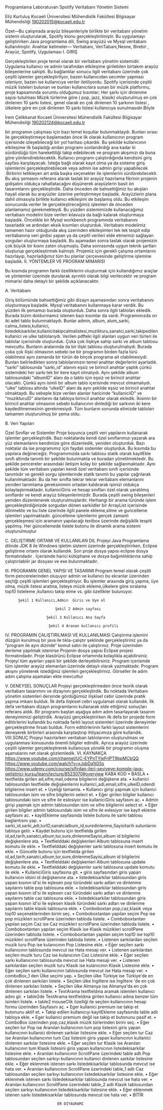 Programlama Laboratuvarı 
Spotify Veritabanı Yönetim Sistemi

 
Eliz Kurtuluş
Kocaeli Üniversitesi Mühendislik Fakültesi Bilgisayar Mühendisliği 190202015@kocaeli.edu.tr

Özet—Bu çalışmada arayüz bileşenleriyle birlikte bir veritabanı yönetim sistemi oluşturularak, Spotify klonu gerçekleştirilmiştir. Bu uygulamayı geliştirirken Java programlama dili, Swing arayüzü ve Mysql  veritabanı kullanılmıştır. 
Anahtar kelimeler— Veritabanı, VeriTabanı,Nesne, Birebir , Arayüz, Spotify, Uygulaması 
I.	GIRIŞ 

Gerçekleştirilen proje temel olarak bir veritabanı yönetim sistemidir. Uygulama kullanıcı ve admin tarafından etkileşime girilebilen birtakım arayüz bileşenlerine sahipti. Bu bağlantılar sonucu ilgili veritabanı üzerinde çok çeşitli işlemler gerçekleştiriliyor, bazen kullanıcıdan secımler yapması ısteniyor, bazen ise kullanıcıya veriler iletiliyordu. Spotify içerisinde çeşitli müzik listeleri bulunan ve bunları kullanıcılara sunan bir müzik  platformu, proje kapsamında sorumlu olduğumuz kısımlar; Her şarkı için dinlenme sayısı tutulması Müzik türlerine göre ( pop, jazz, klasik) oluşturulmuş en çok dinlenen 10 şarkı listesi, genel olarak en çok dinlenen 10 şarkının listesi , ülkelere göre en çok dinlenen 10 şarkı listesi kullanıcıya sunulmasıdır.Böyle 

İrem Çelikkanat
Kocaeli Üniversitesi Mühendislik Fakültesi Bilgisayar Mühendisliği 190202124@kocaeli.edu.tr

bir programın çalışması için bazı temel koşullar bulunmaktaydı. Bunları sırası ile gerçekleştirmeye başlamadan önce ilk olarak kullanıcının program içerisinde izleyebileceği bir yol haritası çıkardık. Bu şekilde kullanıcının etkileşime ilk başladığı andan programı sonlandırdığı ana kadar ki sürdürdüğü tüm hareketliliği takip edebilecek ve program akışımızı da buna göre yönlendirebilecektik. Kullanıcı programı çalıştırdığında kendisini giriş sayfası karşılayacak. İsteğe bağlı olarak kayıt olma ya da sisteme giriş işlemlerini gerçekleştirebilecek veya admin ise admin girişi yapabilecek .Birbirini tetikleyen art arda başka seçenekler ile işlemlerini sürdürebilecekti. Bu akış şemasını referans alarak taslak bir arayüz hazırlama fikrinin projenin gidişatını oldukça rahatlatacağını düşünerek arayüzlerin basit ön tasarımlarını gerçekleştirdik. Daha önceden de bahsettiğimiz bu akışları hayali olarak bu arayüzler üzerine yerleştirmeye başladık. Arayüzlerin plana dahil olmasıyla birlikte kullanıcı etkileşimi de başlamış oldu. Bu etkileşim sonucunda veriler ile gerçekleştireceğimiz işlemleri de önceden planlamamız gerekmekteydi. Bu yüzden sistemimizde kullanacağımız veritabanı modelini bize verilen kılavuza da bağlı kalarak oluşturmaya başladık. Öncelikle bir Mysql workbench programında veritabanını tasarladık ve ardından eksik kısımları oluşturduk. Veritabanı modelimiz tamamen hazır olduğunda akış üzerinden etkileşimleri tek tek tespit edip veritabanına veri girdisi yapan ya da çeşitli verileri elde etmemizi sağlayan sorguları oluşturmaya başladık. Bu aşamadan sonra taslak olarak projemizin çok büyük bir kısmı zaten oluşmuştu. Daha sonrasında uygun teknik şartları oluşturup gerçekleştirmek kalmıştı. Projemiz için gerekli çalışma ortamlarını hazırlayıp, hazırladığımız tüm bu planlar çerçevesinde geliştirme işlemine başladık. 
II.	YÖNTEMLER VE PROGRAM MIMARISI 


Bu kısımda programın farklı özelliklerini oluşturmak için kullandığımız araçlar ve yöntemler üzerinde durularak ayrıntılı olarak bilgi verilecektir ve program mimarisi daha detaylı bir şekilde açıklanacaktır.

A.	Veritabanı

 Giriş bölümünde bahsettiğimiz gibi dizayn aşamasından sonra veritabanını oluşturmaya başladık. Mysql veritabanını kullanmaya karar verdik. Bu yüzden ilk şemamızı burada oluşturduk. Daha sonra ilgili tabloları ekledik. Burada bizim doldurmamız istenen bazı kısımlar da vardı. Programımızda on iki adet tablo bulunmaktaydı. Bunlar admin, album, alum_sarki, calma_listesi,kullanici, listedekisarkilar,kullanicitakipcalmalistesi,muzikturu,sanatci,sarki,takipedilenkullanici ve ulke tablolarıydı. Verilen pdfteki ilgili alanları uygun veri türleri ile tablolar içerisinde oluşturduk. Çoka çok ilişkiye sahip sarki ve album tablosu  mevcuttu. Bunların aralarında da bir ilişki tablosu oluşturulmalıydı. Burada çoka çok ilişki olmasının sebebi ise bir programın birden fazla türü olabilmesi aynı zamanda bir türün de birçok programa ait olabilmesiydi. Bunları belirledikten sonra tablolarımızın temel anahtar değerlerini ayarladık. “sarki” tablosunda “sarki_id” alanını eşsiz ve birincil anahtar yaptık çünkü sistemdeki her sarkı tek bir kere kayıt olmalıydı. Aynı şekilde album tablosundaki “albumID” alanı da o tablo için eşsiz ve birincil anahtar olacaktı. Çünkü aynı isimli bir album tablo içerisinde mevcut olmamalıydı. “ulke” tablosu altında “ulkeID” alani da aynı şekilde eşsiz ve birincil anahtar olmaktaydı. Bu sebeple bize verilen alanlar haricinde “kullaniciID” ve “muzikturuID” alanlarını da tabloya birincil anahtar olarak ekledik. İkisinin bir birincil anahtar olmasının sebebi kullanıcının dinlediği bir sarkının iki kere kaydedilmemesinin gerekmesiydi.
Tüm bunların sonunda elimizde tabloları tamamen oluşturulmuş bir şema oldu. 

B.	Veri Yapıları

 Özel Sınıflar ve Sistemler Proje boyunca çeşitli veri yapılarını kullanarak işlemler gerçekleştirdik. Bazı noktalarda kendi özel sınıflarımızı yazarak ara yüz elemanlarını kendimize göre düzenledik, yeniden oluşturduk. Bazı noktalar da ise programımız için faydalı sistemler oluşturduk. Bu kısımda bu yapılara değineceğiz. Programımızda sarkı tablosu statik olarak kayitEkle sınıfı altında tanımlı bir şekilde bulunmakta ve buradan yönetilmektedir. Bu şekilde pencereler arasındaki iletişim kolay bir şekilde sağlanmaktadır. Aynı şekilde tüm veritabanı yapıları kendi özel veritabanı sınıfı içerisinde tanımlıdır ve gerekli sorgu işlemlerinde statik tanımlı bu yapılar çağrılarak kullanılmaktadır. Bu da her sınıfta tekrar tekrar veritabanı elemanlarını yeniden tanımlama gereksinimini ortadan kaldırarak işimizi oldukça kolaylaştırmaktadır. kullaniciGiris ve hesap sınıfları özel olarak yaratılmış sınıflardır ve kendi arayüz bileşenlerimizdir. Burada çeşitli swing bileşenleri yeniden düzenlenerek oluşturulmuşlardır. Herhangi bir arama türünde işlem gerçekleştirdiğinizde sorgudan dönen sarkiidler bir ArrayList içerisinde dönmekte ve bu liste üzerinde ilgili panele ekleme,silme ve guncelleme işlemleri yapılmaktadır. güncelleme işlemlerini gerçek zamanlı gerçekleşmesi için aramanın yapılacağı textbox üzerinde değişiklik tespiti yapılmış. Her güncellemede listele butonu ile dinamik arama sistemi oluşturulmuştur

C.	GELIŞTIRME ORTAMI VE KULLANILAN DIL 
Projeyi Java Programlama dilinde JDK 8 ile Windows işletim sistemi üzerinde gerçekleştirirken, Eclipse geliştirme ortamı olarak kullandık. Son proje dosya yapısı eclipse dosya formatındadır . İçerisinde harici kütüphane ve dosya bağımlılıklarına sahip çalıştırılabilir jar dosyası ve exe bulunmaktadır.

III.	PROGRAMIN GENEL YAPISI VE TASARIMI 
Program temel olarak çeşitli form pencerelerinden oluşuyor admin ve kullanıcı bu ekranlar üzerinden seçtiği çeşitli işlemleri gerçekleştiriyor. Bu işlemler arasında giriş yapma, üye olma, müzik listesi aratma, listeye müzik ekleme,ülkelere göre sıralama top10 listeleme ,kullanıcı takip etme vs. gibi özellikler bulunuyor.
 
          Şekil 1 Kullanıcı,Admin  Giris ve Uye ol
 
                           Şekil 2 Admin sayfası
 
                       Şekil 3 Kullanıcı Ana Sayfa
 
                        Şekil 4 Aranan kullanıcı profili

IV.	PROGRAMIN ÇALIŞTIRILMASI VE KULLANILMASI 
Çalıştırma işlemini düzgün kurulmuş bir java ile tıkla-çalıştır şeklinde gerçekleştiriniz ya da “program ile aynı dizinde” komut satırı ile çalıştırınız. Proje üzerinden derleme yapılmak istenirse Projenin dosya yapısı Eclipse projesi formatındadır. Proje klasörünü Eclipse ortamında kolaylıkla açabilirsiniz. Projeyi tüm ayarları yapılı bir şekilde derleyebilirsiniz. Program içerisinde tüm işlemler arayüz elemanları üzerinde detaylı olarak yazmaktadır. Program akışını yöneterek istediğiniz işlemleri gerçekleştiriniz. Görseller ile adım adım çalışma aşamaları ekte mevcuttur

V.	DENEYSEL SONUÇLAR 
Projeyi gerçekleştirmeden önce teorik olarak veritabanı tasarımını ve dizaynını gerçekleştirdik. Bu noktada Veritabanı yönetim sistemleri dersinde gördüğümüz ilişkisel cebir üzerinde pratik yapma imkanı bulduk. İlk defa ilişkisel cebri uygulamalı olarak kullandık. İlk defa veritabanı dizayn programlarını kullanarak elde ettiğimiz sonuçları referans aldık. Bir programı baştan aşağıya adım adım tasarlayarak tasarım deneyimimizi geliştirdik. Arayüzü gerçekleştirirken ilk defa bir projede form editörlerini kullandık bu noktada farklı layout sistemleri üzerinde deneyimler gerçekleştirme fırsatı bulduk. Form editörlerinin farklı layout sistemlerini deneyerek birbirleri arasında karşılaştırıp ihtiyacımıza göre kullandık.
VIII.SONUÇ 
Projeyi hazırlarken veritaban tablolarının oluşturulması ve uygulanması konusunda önemli bilgiler edindik. Ayrıca arayüz üzerinde çeşitli işlemler gerçekleştirerek kullanıcıya yönelik bir programın oluşma aşamalarını net olarak gözlemledik. 
VI.	KAYNAKÇA
https://www.youtube.com/channel/UC-EYPnTYleFrIPT9bpMCbQQ
https://www.youtube.com/watch?v=xJsbDa1tG5s
https://www.udemy.com/course/sifirdan-ileri-seviyeye-komple-java-gelistirici-kursu/learn/lecture/8523070#overview
KABA KOD
•	BASLA
•	textfielda girilen ad,sifre,mail,odeme bilgilerini değişkene ata.
•	kullanici tablosundan textfielde değişkenlerini kullanici_adi,email,sifre,ulkeID,odendi bilgilerine insert et.
•	Uyeliği tamamla.
•	Kullanıcı girişi yapmak için kullanici tablosundan isim ve sifre bilgilerini select et.
•	Eğer girilen bilgiler kullanıcı tablosundakı isim ve sifre ile eslesiyor ise kullaniciGiris sayfasını ac.
•	Admin girişi yapmak için admin tablosundan isim ve sifre bilgilerini select et.
•	Eğer girilen bilgiler admin tablosundakı isim ve sifre ile eslesiyor ise kayit ekleme sayfasını ac.
•	kayitEkleme sayfasında listele butonu ile sarki tablosu baglantısını yap.
•	sarki_id,sarki_adi,turID,sanatcialbum_id,suredinlenme,Sayisitarih sutunlarını tabloya getir.
•	Kaydet butonu için textfielda girilen id,ad,tarih,sanatci,album,tur,sure,dinlenmeSayisi,album id bilgilerini değişkenlere ata.
•	Textfielddaki değişkenleri Album tablosuna insert komutu ile ekle.
•	Textfielddaki değişkenler sarki tablosuna insert komutu ile ekle.
•	Güncelle butonu için textfielda girilen id,ad,tarih,sanatci,album,tur,sure,dinlenmeSayisi,album id bilgilerini değişkenlere ata.
•	Textfielddaki değişkenleri Album tablosuna update komutu ile ekle.
•	Textfielddaki değişkenler sarki tablosuna update komutu ile ekle.
•	KullaniciGiris sayfasına git.
•	giris sayfasından giris yapan kullanıcın idsini id değişkenıne ata.
•	listedekisarkilar tablosundan giris yapan kısının id'si ile eşlesen pop türündeki sarkı adları ve dinlenme sayılarını table pop tablosuna ekle. 
•	listedekisarkilar tablosundan giris yapan kısının id'si ile eşlesen caz türündeki sarkı adları ve dinlenme sayılarını table caz tablosuna ekle. 
•	listedekisarkilar tablosundan giris yapan kısının id'si ile eşlesen klasik türündeki sarkı adları ve dinlenme sayılarını table klasik tablosuna ekle. 
•	Comboboxtan pop,caz,klasik veya top10 seçeneklerinden birini seç.
•	Comboboxtantan yapılan seçim Pop ise pop müzikleri scrollPane üzerinden tabloda listele.
•	Comboboxtantan yapılan seçim Caz ise Caz müzikleri scrollPane üzerinden tabloda listele.
•	Comboboxtantan yapılan seçim Klasik ise Klasik müzikleri scrollPane üzerinden tabloda listele.
•	Comboboxtantan yapılan seçim top10 ise top10 müzikleri scrollPane üzerinden tabloda listele.
•	Listenen sarkılardan seçilen muzik turu Pop ise kulanıcının Pop Listesine ekle.
•	Eğer seçilen sarkı kullanıcının tablosunda mevcut ise Hata mesajı ver.
•	Listenen sarkılardan seçilen muzik turu Caz ise kulanıcının Caz Listesine ekle.
•	Eğer seçilen sarkı kullanıcının tablosunda mevcut ise Hata mesajı ver.
•	Listenen sarkılardan seçilen muzik turu Klasik ise kulanıcının Klasik Listesine ekle.
•	Eğer seçilen sarkı kullanıcının tablosunda mevcut ise Hata mesajı ver.
•	comboBox_1 den Ülke seçimi yap.
•	Seçilen ülke Türkiye ise Türkiye'de en çok dinlenen sarkıları listele.
•	Seçilen ülke İngiltere ise İngiltere 'de en çok dinlenen sarkıları listele.
•	Seçilen ülke Almanya ise Almanya'da en çok dinlenen sarkıları listele.
•	TextArama textfieldına aramak istenilen kullanıcı adını gir.
•	table2de TextArama textfieldına girilen kullanıcı adına benzer tüm isimleri listele.
•	table2 mouseClik özelliği ile seçilen kullanıcının hesap formu üzerinden Sayfasını aç.
•	Eger kullanici premium ise takip et butonunu aktif et.
•	Takip edilen kullanıcıyı kayitEkleme  sayfasında table adlı tabloya ekle.
•	Eger kullanici premium değil ise takip et butonunu pasif et.
•	ComboBox üzerinden pop,caz,klasik müzik türlerinden birini seç.
•	Eğer seçilen tur Pop ise Aranılan kullanıcının tum pop listesini giris yapan kullanıcının kullanici dinlenen sarkılar listesine ekle.
•	Eğer seçilen tur Caz ise Aranılan kullanıcının tum Caz listesini giris yapan kullanıcının kullanici dinlenen sarkılar listesine ekle.
•	Eğer seçilen tur Klasik ise Aranılan kullanıcının tum Klasik listesini giris yapan kullanıcının listedekisarkilar listesine ekle.
•	Aranılan kullanıcının ScrollPane üzerindeki table adlı Pop tablosundan seçilen sarkıyı kullanıcının kullanici dinlenen sarkılar listesine ekle.
•	Eğer eklenmek istenen sarkı listedekisarkilar tablosunda mevcut ise hata ver.
•	Aranılan kullanıcının ScrollPane üzerindeki table_1 adlı Caz  tablosundan seçilen sarkıyı kullanıcının listedekisarkilar listesine ekle.
•	Eğer eklenmek istenen sarkı listedekisarkilar tablosunda mevcut ise hata ver.
•	Aranılan kullanıcının ScrollPane üzerindeki table_2 adlı Klasik tablosundan seçilen sarkıyı kullanıcının listedekisarkilar listesine ekle.
•	Eğer eklenmek istenen sarkı listedekisarkilar tablosunda mevcut ise hata ver.
•	BİTİR
















                            ER DİYAGRAMI




 
  
